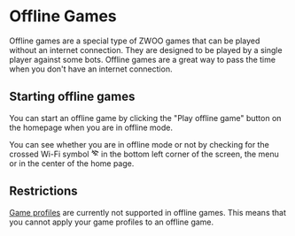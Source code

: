 # Offline Games

Offline games are a special type of ZWOO games that can be played without an internet connection. They are designed to be played by a single player against some bots. Offline games are a great way to pass the time when you don't have an internet connection.

## Starting offline games

You can start an offline game by clicking the "Play offline game" button on the homepage when you are in offline mode. 

You can see whether you are in offline mode or not by checking for the crossed Wi-Fi symbol
<svg xmlns="http://www.w3.org/2000/svg" width="1em" height="1em" viewBox="0 0 24 24" style="display: inline-block;"><path fill="currentColor" d="M22.99 9C19.15 5.16 13.8 3.76 8.84 4.78l2.52 2.52c3.47-.17 6.99 1.05 9.63 3.7zm-4 4a9.8 9.8 0 0 0-4.49-2.56l3.53 3.53zM2 3.05L5.07 6.1C3.6 6.82 2.22 7.78 1 9l1.99 2c1.24-1.24 2.67-2.16 4.2-2.77l2.24 2.24A9.7 9.7 0 0 0 5 13v.01L6.99 15a7.04 7.04 0 0 1 4.92-2.06L18.98 20l1.27-1.26L3.29 1.79zM9 17l3 3l3-3a4.237 4.237 0 0 0-6 0"/></svg>
in the bottom left corner of the screen, the menu or in the center of the home page. 

## Restrictions

[Game profiles](./game-profiles.md) are currently not supported in offline games. This means that you cannot apply your game profiles to an offline game.  